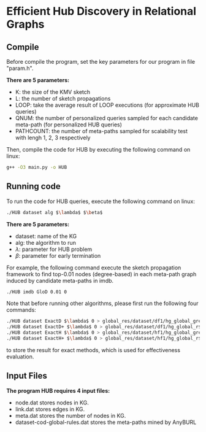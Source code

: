 # Efficient Hub Discovery in Relational Graphs

Compile
-------
Before compile the program, set the key parameters for our program in file "param.h".

**There are 5 parameters:**
* K: the size of the KMV sketch
* L: the number of sketch propagations
* LOOP: take the average result of LOOP executions (for approximate HUB queries)
* QNUM: the number of personalized queries sampled for each candidate meta-path (for personalized HUB queries)
* PATHCOUNT: the number of meta-paths sampled for scalability test with lengh 1, 2, 3 respectively

Then, compile the code for HUB by executing the following command on linux:

```sh
g++ -O3 main.py -o HUB
```

Running code
-------

To run the code for HUB queries, execute the following command on linux:

```sh
./HUB dataset alg $\lambda$ $\beta$
```

**There are 5 parameters:**
* dataset: name of the KG
* alg: the algorithm to run
* $\lambda$: parameter for HUB problem
* $\beta$: parameter for early termination


For example, the following command execute the sketch propagation framework to find top-0.01 nodes (degree-based) in each meta-path graph induced by candidate meta-paths in imdb.

```sh
./HUB imdb GloD 0.01 0
```

Note that before running other algorithms, please first run the following four commands:

```sh
./HUB dataset ExactD $\lambda$ 0 > global_res/dataset/df1/hg_global_greater_r$\lambda$.res
./HUB dataset ExactD+ $\lambda$ 0 > global_res/dataset/df1/hg_global_r$\lambda$.res
./HUB dataset ExactH $\lambda$ 0 > global_res/dataset/hf1/hg_global_greater_r$\lambda$.res
./HUB dataset ExactH+ $\lambda$ 0 > global_res/dataset/hf1/hg_global_r$\lambda$.res
```

to store the result for exact methods, which is used for effectiveness evaluation.

Input Files
-----------
**The program HUB requires 4 input files:**
* node.dat stores nodes in KG.
* link.dat stores edges in KG.
* meta.dat stores the number of nodes in KG.
* dataset-cod-global-rules.dat stores the meta-paths mined by AnyBURL
